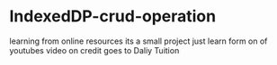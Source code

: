 # IndexedDP-crud-operation
learning from online resources its a small project just learn form on of youtubes video on credit goes to  Daliy Tuition
